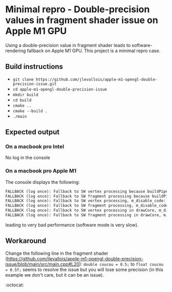 # Minimal repro - Double-precision values in fragment shader issue on Apple M1 GPU

Using a double-precision value in fragment shader leads to software-rendering fallback on Apple M1 GPU. This project is a minimal repro case.

## Build instructions

- `git clone https://github.com/jlevallois/apple-m1-opengl-double-precision-issue.git`
- `cd apple-m1-opengl-double-precision-issue`
- `mkdir build`
- `cd build`
- `cmake ..`
- `cmake --build .`
- `./main`

## Expected output

### On a macbook pro Intel

No log in the console

### On a macbook pro Apple M1

The console displays the following:

```txt
FALLBACK (log once): Fallback to SW vertex processing because buildPipelineState failed
FALLBACK (log once): Fallback to SW fragment processing because buildPipelineState failed
FALLBACK (log once): Fallback to SW vertex processing, m_disable_code: 1000
FALLBACK (log once): Fallback to SW fragment processing, m_disable_code: 1000000
FALLBACK (log once): Fallback to SW vertex processing in drawCore, m_disable_code: 1000
FALLBACK (log once): Fallback to SW fragment processing in drawCore, m_disable_code: 1000000
```

leading to very bad performance (software mode is very slow).

## Workaround

Change the following line in the fragment shader (https://github.com/jlevallois/apple-m1-opengl-double-precision-issue/blob/main/src/main.cpp#L20): `double coucou = 0.5;` to `float coucou = 0.5f;` seems to resolve the issue but you will lose some precision (in this example we don't care, but it can be an issue).

:octocat: